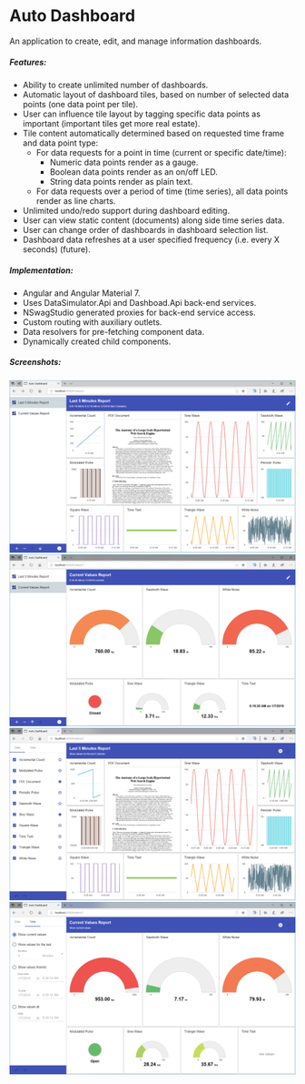 # Auto Dashboard

An application to create, edit, and manage information dashboards.

##### Features:

- Ability to create unlimited number of dashboards.
- Automatic layout of dashboard tiles, based on number of selected data points (one data point per tile).
- User can influence tile layout by tagging specific data points as important (important tiles get more real estate).
- Tile content automatically determined based on requested time frame and data point type:
  - For data requests for a point in time (current or specific date/time):
    - Numeric data points render as a gauge.
    - Boolean data points render as an on/off LED.
    - String data points render as plain text.
  - For data requests over a period of time (time series), all data points render as line charts.
- Unlimited undo/redo support during dashboard editing.
- User can view static content (documents) along side time series data.
- User can change order of dashboards in dashboard selection list.
- Dashboard data refreshes at a user specified frequency (i.e. every X seconds) (future).

##### Implementation:

- Angular and Angular Material 7.
- Uses DataSimulator.Api and Dashboad.Api back-end services.
- NSwagStudio generated proxies for back-end service access.
- Custom routing with auxiliary outlets.
- Data resolvers for pre-fetching component data.
- Dynamically created child components.

##### Screenshots:

![Screenshot](last5minutesreport.png)
![Screenshot](currentvaluesreport.png)
![Screenshot](editordatasettings.png)
![Screenshot](editortimesettings.png)
